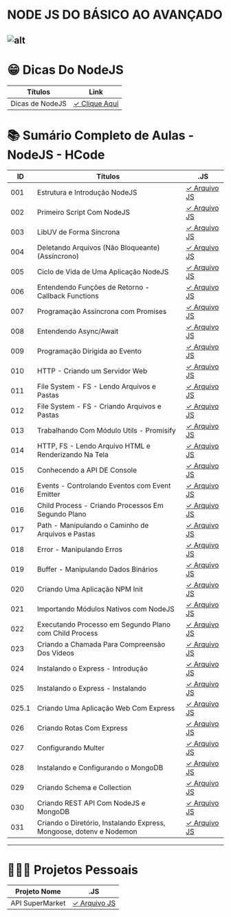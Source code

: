# NODE JS DO BÁSICO AO AVANÇADO

## ![alt](https://user-images.githubusercontent.com/119445003/224686271-4abca4fd-933d-4bca-85c1-c9903dcd4190.png)

# 😁 Dicas Do NodeJS

| Títulos         | Link                                    |
| --------------- | --------------------------------------- |
| Dicas de NodeJS | [✓ Clique Aqui](nodejs.Dicas/README.md) |

# 📚 Sumário Completo de Aulas - NodeJS - HCode

| ID    | Títulos                                                             | .JS                                                               |
| ----- | ------------------------------------------------------------------- | ----------------------------------------------------------------- |
| 001   | Estrutura e Introdução NodeJS                                       | [✓ Arquivo JS](nodejs.Aulas/HCode.Aulas/aula.001/introducao.yaml) |
| 002   | Primeiro Script Com NodeJS                                          | [✓ Arquivo JS](nodejs.Aulas/HCode.Aulas/aula.002/server.js)       |
| 003   | LibUV de Forma Síncrona                                             | [✓ Arquivo JS](nodejs.Aulas/HCode.Aulas/aula.003/fs-sync.js)      |
| 004   | Deletando Arquivos (Não Bloqueante)(Assíncrono)                     | [✓ Arquivo JS](nodejs.Aulas/HCode.Aulas/aula.004/un.js)           |
| 005   | Ciclo de Vida de Uma Aplicação NodeJS                               | [✓ Arquivo JS](nodejs.Aulas/HCode.Aulas/aula.005/test.js)         |
| 006   | Entendendo Funções de Retorno - Callback Functions                  | [✓ Arquivo JS](nodejs.Aulas/HCode.Aulas/aula.006/callback.js)     |
| 007   | Programação Assíncrona com Promises                                 | [✓ Arquivo JS](nodejs.Aulas/HCode.Aulas/aula.007/promises.js)     |
| 008   | Entendendo Async/Await                                              | [✓ Arquivo JS](nodejs.Aulas/HCode.Aulas/aula.008/async.js)        |
| 009   | Programação Dirigida ao Evento                                      | [✓ Arquivo JS](nodejs.Aulas/HCode.Aulas/aula.009/events.js)       |
| 010   | HTTP - Criando um Servidor Web                                      | [✓ Arquivo JS](nodejs.Aulas/HCode.Aulas/aula.010/index.js)        |
| 011   | File System - FS - Lendo Arquivos e Pastas                          | [✓ Arquivo JS](nodejs.Aulas/HCode.Aulas/aula.011/readFolders.js)  |
| 012   | File System - FS - Criando Arquivos e Pastas                        | [✓ Arquivo JS](nodejs.Aulas/HCode.Aulas/aula.012/writeFile.js)    |
| 013   | Trabalhando Com Módulo Utils - Promisify                            | [✓ Arquivo JS](nodejs.Aulas/HCode.Aulas/aula.013/index.js)        |
| 014   | HTTP, FS - Lendo Arquivo HTML e Renderizando Na Tela                | [✓ Arquivo JS](nodejs.Aulas/HCode.Aulas/aula.014/app.js)          |
| 015   | Conhecendo a API DE Console                                         | [✓ Arquivo JS](nodejs.Aulas/HCode.Aulas/aula.015/console.js)      |
| 016   | Events - Controlando Eventos com Event Emitter                      | [✓ Arquivo JS](nodejs.Aulas/HCode.Aulas/aula.016/events.js)       |
| 016   | Child Process - Criando Processos Em Segundo Plano                  | [✓ Arquivo JS](nodejs.Aulas/HCode.Aulas/aula.016/child.js)        |
| 017   | Path - Manipulando o Caminho de Arquivos e Pastas                   | [✓ Arquivo JS](nodejs.Aulas/HCode.Aulas/aula.017/pathFile.js)     |
| 018   | Error - Manipulando Erros                                           | [✓ Arquivo JS](nodejs.Aulas/HCode.Aulas/aula.018/erro.js)         |
| 019   | Buffer - Manipulando Dados Binários                                 | [✓ Arquivo JS](nodejs.Aulas/HCode.Aulas/aula.019/buffer.js)       |
| 020   | Criando Uma Aplicação NPM Init                                      | [✓ Arquivo JS](nodejs.Aulas/HCode.Aulas/aula.020/index.js)        |
| 021   | Importando Módulos Nativos com NodeJS                               | [✓ Arquivo JS](nodejs.Aulas/HCode.Aulas/aula.021/index.mjs)       |
| 022   | Executando Processo em Segundo Plano com Child Process              | [✓ Arquivo JS](nodejs.Aulas/HCode.Aulas/aula.022/index.js)        |
| 023   | Criando a Chamada Para Compreensão Dos Vídeos                       | [✓ Arquivo JS](nodejs.Aulas/HCode.Aulas/aula.023/index.js)        |
| 024   | Instalando o Express - Introdução                                   | [✓ Arquivo JS](nodejs.Aulas/HCode.Aulas/aula.024/introducao.yaml) |
| 025   | Instalando o Express - Instalando                                   | [✓ Arquivo JS](nodejs.Aulas/HCode.Aulas/aula.025/appLutek/app.js) |
| 025.1 | Criando Uma Aplicação Web Com Express                               | [✓ Arquivo JS](nodejs.Aulas/HCode.Aulas/aula.025/app.js)          |
| 026   | Criando Rotas Com Express                                           | [✓ Arquivo JS](nodejs.Aulas/HCode.Aulas/aula.026/app.js)          |
| 027   | Configurando Multer                                                 | [✓ Arquivo JS](nodejs.Aulas/HCode.Aulas/aula.027/app.js)          |
| 028   | Instalando e Configurando o MongoDB                                 | [✓ Arquivo JS](nodejs.Aulas/HCode.Aulas/aula.028/introducao.yaml) |
| 029   | Criando Schema e Collection                                         | [✓ Arquivo JS](nodejs.Aulas/HCode.Aulas/aula.029/app.js)          |
| 030   | Criando REST API Com NodeJS e MongoDB                               | [✓ Arquivo JS](nodejs.Aulas/HCode.Aulas/aula.030/introducao.yaml) |
| 031   | Criando o Diretório, Instalando Express, Mongoose, dotenv e Nodemon | [✓ Arquivo JS](nodejs.Aulas/HCode.Aulas/aula.031/server.js)       |
---

# 🧙🏻‍♂️ Projetos Pessoais

| Projeto Nome    | .JS                                                   |
| --------------- | ----------------------------------------------------- |
| API SuperMarket | [✓ Arquivo JS](nodejs.Projeto/SuperMarketRest/app.js) |
